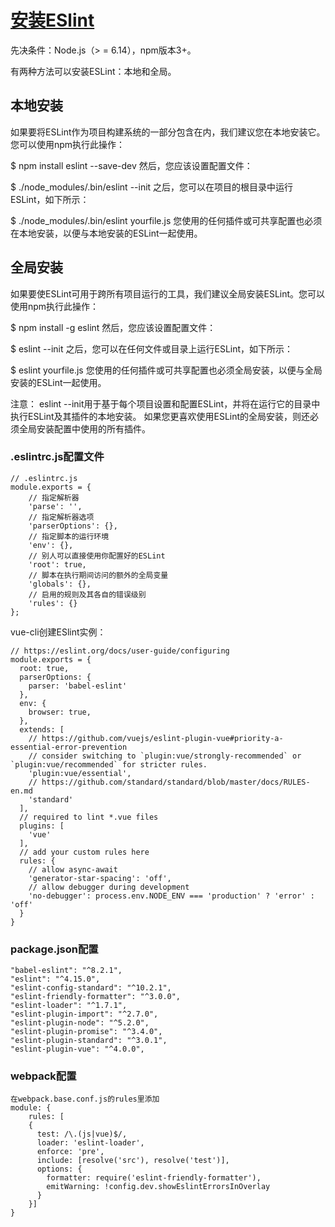 # [安装ESlint](https://eslint.org/docs/user-guide/getting-started)

先决条件：Node.js（> = 6.14），npm版本3+。

有两种方法可以安装ESLint：本地和全局。

## 本地安装

如果要将ESLint作为项目构建系统的一部分包含在内，我们建议您在本地安装它。您可以使用npm执行此操作：

$ npm install eslint --save-dev
然后，您应该设置配置文件：

$ ./node_modules/.bin/eslint --init
之后，您可以在项目的根目录中运行ESLint，如下所示：

$ ./node_modules/.bin/eslint yourfile.js
您使用的任何插件或可共享配置也必须在本地安装，以便与本地安装的ESLint一起使用。
 
## 全局安装

如果要使ESLint可用于跨所有项目运行的工具，我们建议全局安装ESLint。您可以使用npm执行此操作：

$ npm install -g eslint
然后，您应该设置配置文件：

$ eslint --init
之后，您可以在任何文件或目录上运行ESLint，如下所示：

$ eslint yourfile.js
您使用的任何插件或可共享配置也必须全局安装，以便与全局安装的ESLint一起使用。

注意： eslint --init用于基于每个项目设置和配置ESLint，并将在运行它的目录中执行ESLint及其插件的本地安装。
如果您更喜欢使用ESLint的全局安装，则还必须全局安装配置中使用的所有插件。

### .eslintrc.js配置文件
```
// .eslintrc.js
module.exports = {
    // 指定解析器
    'parse': '',
    // 指定解析器选项
    'parserOptions': {},
    // 指定脚本的运行环境
    'env': {},
    // 别人可以直接使用你配置好的ESLint
    'root': true,
    // 脚本在执行期间访问的额外的全局变量
    'globals': {},
    // 启用的规则及其各自的错误级别
    'rules': {}
};
```
vue-cli创建ESlint实例：
```
// https://eslint.org/docs/user-guide/configuring
module.exports = {
  root: true,
  parserOptions: {
    parser: 'babel-eslint'
  },
  env: {
    browser: true,
  },
  extends: [
    // https://github.com/vuejs/eslint-plugin-vue#priority-a-essential-error-prevention
    // consider switching to `plugin:vue/strongly-recommended` or `plugin:vue/recommended` for stricter rules.
    'plugin:vue/essential', 
    // https://github.com/standard/standard/blob/master/docs/RULES-en.md
    'standard'
  ],
  // required to lint *.vue files
  plugins: [
    'vue'
  ],
  // add your custom rules here
  rules: {
    // allow async-await
    'generator-star-spacing': 'off',
    // allow debugger during development
    'no-debugger': process.env.NODE_ENV === 'production' ? 'error' : 'off'
  }
}
```
### package.json配置
    "babel-eslint": "^8.2.1",
    "eslint": "^4.15.0",
    "eslint-config-standard": "^10.2.1",
    "eslint-friendly-formatter": "^3.0.0",
    "eslint-loader": "^1.7.1",
    "eslint-plugin-import": "^2.7.0",
    "eslint-plugin-node": "^5.2.0",
    "eslint-plugin-promise": "^3.4.0",
    "eslint-plugin-standard": "^3.0.1",
    "eslint-plugin-vue": "^4.0.0",

### webpack配置
```
在webpack.base.conf.js的rules里添加
module: {
    rules: [
    {
      test: /\.(js|vue)$/,
      loader: 'eslint-loader',
      enforce: 'pre',
      include: [resolve('src'), resolve('test')],
      options: {
        formatter: require('eslint-friendly-formatter'),
        emitWarning: !config.dev.showEslintErrorsInOverlay
      }
    }]
}
```